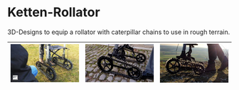 # Ketten-Rollator
3D-Designs to equip a rollator with caterpillar chains to use in rough terrain.

| [![screenshot](Pictures/br24-mediathek.screenshot.png)](https://www.br.de/mediathek/video/ketten-rollator-rentner-und-sohn-mit-neuer-erfindung-av:5fd34b2a2d799f0013b08452) | [![Dinkelsbühl](Pictures/Dinkelsbuehl-Kopfsteinpflaster.png)](Pictures/VID_20201113_134340736.mp4?raw=true) | [![sunset](Pictures/Hesselberg-sunset.png)](Pictures/VID_20201114_152028489.mp4?raw=true) |
|--|--|--|

